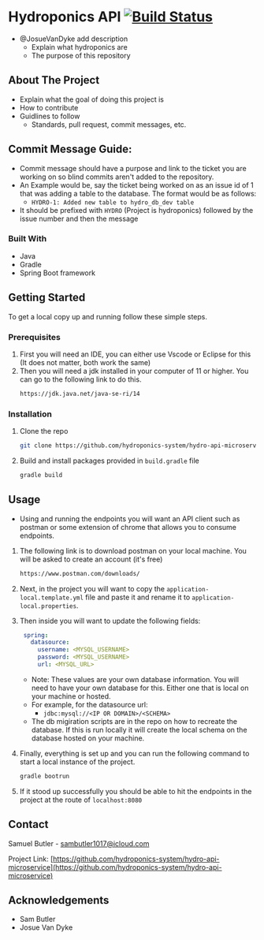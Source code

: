 # Hydroponics API [![Build Status](https://github.com/hydroponics-system/hydro-api-microservice/actions/workflows/build-production.yml/badge.svg)](https://github.com/hydroponics-system/hydro-api-microservice/actions)

- @JosueVanDyke add description
  - Explain what hydroponics are
  - The purpose of this repository

<!-- ABOUT THE PROJECT -->

## About The Project

- Explain what the goal of doing this project is
- How to contribute
- Guidlines to follow
  - Standards, pull request, commit messages, etc.

## Commit Message Guide:

- Commit message should have a purpose and link to the ticket you are working on so blind commits aren't added to the repository.
- An Example would be, say the ticket being worked on as an issue id of 1 that was adding a table to the database. The format would be as follows:
  - `HYDRO-1: Added new table to hydro_db_dev table`
- It should be prefixed with `HYDRO` (Project is hydroponics) followed by the issue number and then the message

### Built With

- Java
- Gradle
- Spring Boot framework

<!-- GETTING STARTED -->

## Getting Started

To get a local copy up and running follow these simple steps.

### Prerequisites

1. First you will need an IDE, you can either use Vscode or Eclipse for this (It does not matter, both work the same)
2. Then you will need a jdk installed in your computer of 11 or higher. You can go to the following link to do this.
   ```sh
   https://jdk.java.net/java-se-ri/14
   ```

### Installation

1. Clone the repo

   ```sh
   git clone https://github.com/hydroponics-system/hydro-api-microservice.git
   ```

2. Build and install packages provided in `build.gradle` file
   ```sh
   gradle build
   ```

<!-- USAGE EXAMPLES -->

## Usage

- Using and running the endpoints you will want an API client such as postman or some extension of chrome that allows you to consume endpoints.

1. The following link is to download postman on your local machine. You will be asked to create an account (it's free)

   ```sh
   https://www.postman.com/downloads/
   ```

2. Next, in the project you will want to copy the `application-local.template.yml` file and paste it and rename it to `application-local.properties`.

3. Then inside you will want to update the following fields:
   ```yml
    spring:
      datasource:
        username: <MYSQL_USERNAME>
        password: <MYSQL_USERNAME>
        url: <MYSQL_URL>
   ```
   - Note: These values are your own database information. You will need to have your own database for this. Either one that is local on your machine or hosted.
   - For example, for the datasource url:
     - `jdbc:mysql://<IP OR DOMAIN>/<SCHEMA>`
   - The db migiration scripts are in the repo on how to recreate the database. If this is run locally it will create the local schema on the database hosted on your        machine.
4. Finally, everything is set up and you can run the following command to start a local instance of the project.
   ```sh
   gradle bootrun
   ```
5. If it stood up successfully you should be able to hit the endpoints in the project at the route of `localhost:8080`

<!-- CONTACT -->

## Contact

Samuel Butler - sambutler1017@icloud.com

Project Link: [https://github.com/hydroponics-system/hydro-api-microservice](https://github.com/hydroponics-system/hydro-api-microservice)

<!-- ACKNOWLEDGEMENTS -->

## Acknowledgements

- Sam Butler
- Josue Van Dyke
